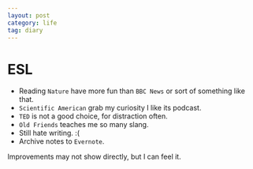```yaml
---
layout: post
category: life
tag: diary
---
```


ESL
===

* Reading `Nature` have more fun than `BBC News` or sort of something like that.
* `Scientific American` grab my curiosity  I like its podcast.
* `TED` is not a good choice, for distraction often.
* `Old Friends` teaches me so many slang.
* Still hate writing. :(
* Archive notes to `Evernote`.

Improvements may not show directly, but I can feel it.
